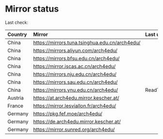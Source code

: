 <script src="./time.js"></script>
# Mirror status
Last check: <script type="text/javascript">localize(1685225735.5130467);</script>

|Country|Mirror|Last update|
|:------|:-----|:----------|
|China|https://mirrors.tuna.tsinghua.edu.cn/arch4edu/|<script type="text/javascript">localize(1685168935);</script>|
|China|https://mirrors.aliyun.com/arch4edu/|<script type="text/javascript">localize(1685212099);</script>|
|China|https://mirrors.bfsu.edu.cn/arch4edu/|<script type="text/javascript">localize(1685168935);</script>|
|China|https://mirror.iscas.ac.cn/arch4edu/|<script type="text/javascript">localize(1685212099);</script>|
|China|https://mirrors.nju.edu.cn/arch4edu/|<script type="text/javascript">localize(1685126025);</script>|
|China|https://mirrors.sau.edu.cn/arch4edu/|<script type="text/javascript">localize(1673850842);</script>|
|China|https://mirrors.ynu.edu.cn/arch4edu/|ReadTimeout|
|Austria|https://at.arch4edu.mirror.kescher.at/|<script type="text/javascript">localize(1685168935);</script>|
|France|https://mirror.lesviallon.fr/arch4edu/|<script type="text/javascript">localize(1685168935);</script>|
|Germany|https://pkg.fef.moe/arch4edu/|<script type="text/javascript">localize(1685168935);</script>|
|Germany|https://de.arch4edu.mirror.kescher.at/|<script type="text/javascript">localize(1685168935);</script>|
|Germany|https://mirror.sunred.org/arch4edu/|<script type="text/javascript">localize(1685168935);</script>|

<script src="./tablefilter/tablefilter.js"></script>
<script src="./table.js"></script>